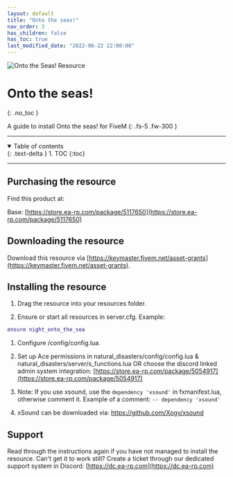 ```yaml
---
layout: default
title: "Onto the seas!"
nav_order: 3
has_children: false
has_toc: true
last_modified_date: "2022-06-22 22:00:00"
---
```


<img class="cover-img" src="/earp-docs/assets/img/ontoTheSeas.png" alt="Onto the Seas! Resource" draggable="false">

# Onto the seas!
{: .no_toc }

A guide to install Onto the seas! for FiveM
{: .fs-5 .fw-300 }

---

<details open markdown="block">
  <summary>
    Table of contents
  </summary>
  {: .text-delta }
1. TOC
{:toc}
</details>

---

## Purchasing the resource

Find this product at:

Base: [https://store.ea-rp.com/package/5117650](https://store.ea-rp.com/package/5117650)

## Downloading the resource

Download this resource via [https://keymaster.fivem.net/asset-grants](https://keymaster.fivem.net/asset-grants).

## Installing the resource

1. Drag the resource into your resources folder.

1. Ensure or start all resources in server.cfg. 
Example:
```lua
ensure night_onto_the_sea
```

1. Configure /config/config.lua.

1. Set up Ace permissions in natural_disasters/config/config.lua & natural_disasters/server/s_functions.lua OR choose the discord linked admin system integration: 
[https://store.ea-rp.com/package/5054917](https://store.ea-rp.com/package/5054917)

1. Note: If you use xsound, use the `dependency 'xsound'` in fxmanifest.lua, otherwise comment it. 
Example of a comment: `-- dependency 'xsound'`

1. xSound can be downloaded via: https://github.com/Xogy/xsound

## Support

Read through the instructions again if you have not managed to install the resource. Can't get it to work still? 
Create a ticket through our dedicated support system in Discord: [https://dc.ea-rp.com](https://dc.ea-rp.com)
